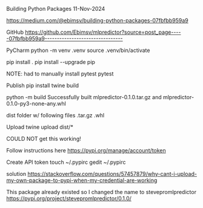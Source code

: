Building Python Packages
11-Nov-2024

https://medium.com/@ebimsv/building-python-packages-07fbfbb959a9

GitHub
https://github.com/Ebimsv/mlpredictor?source=post_page-----07fbfbb959a9--------------------------------


PyCharm
python -m venv .venv
source .venv/bin/activate

pip install .
pip install --upgrade pip

NOTE:
had to manually install pytest
pytest


Publish
pip install twine build

python -m build
Successfully built mlpredictor-0.1.0.tar.gz and mlpredictor-0.1.0-py3-none-any.whl

dist folder w/ following files
.tar.gz
.whl


Upload
twine upload dist/*

COULD NOT get this working!

Follow instructions here
https://pypi.org/manage/account/token

Create API token
touch ~/.pypirc
gedit ~/.pypirc

solution
https://stackoverflow.com/questions/57457879/why-cant-i-upload-my-own-package-to-pypi-when-my-credential-are-working

This package already existed so I changed the name to
stevepromlpredictor
https://pypi.org/project/stevepromlpredictor/0.1.0/
